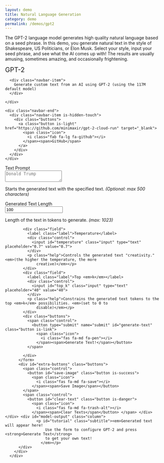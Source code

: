 ```yaml
---
layout: demo
title: Natural Language Generation
category: demo
permalink: /demos/gpt2
---
```


The GPT-2 language model generates high quality natural language based on a seed phrase. In this demo, you generate
natural text in the style of Shakespeare, US Politicians, or Elon Musk. Select your style, input your seed phrase,
and see what the AI comes up with! The results are usually amusing, sometimes amazing, and occasionally frightening. 


<style>
  html,
  body {
    height: 95% !important;
    margin: 0 !important;
  }

  footer {
    /*max-height: 5% !important;*/
    padding: 1em !important
  }

  section {
    min-height: 95% !important
  }

  .gen-box {
    background-color: #fff;
    display: block;
    padding: 1.25rem;
    color: #4a4a4a;
    font-size: 1rem;
    font-weight: 400;
    line-height: 1.25;
  }

  .gen-border {
    height: 0.25em;
    background-color: #d5d5d5;
  }

  .gen-box.warning {
    color: red;
    font-weight: 700;

  }

  .brand-text {
    display: flex;
    align-items: center;
    font-size: 1.5em
  }

  #extra-buttons {
    padding-top: 1em;
    margin-top: 1em;
    border-top: 0.5px solid #d5d5d5;
  }
</style>

<html>

<head>
  <meta charset="utf-8">
  <meta name="viewport" content="width=device-width, initial-scale=1">
  <title>AI-Generated Text with GPT-2 using Google Cloud Run</title>
  <meta name="title" content="AI-Generated Text with GPT-2 using Google Cloud Run" />
  <meta name="description" content="Generate text from OpenAI's GPT-2 model!" />



  <link rel="stylesheet" href="https://cdnjs.cloudflare.com/ajax/libs/bulma/0.7.5/css/bulma.min.css">
  <script defer src="https://use.fontawesome.com/releases/v5.3.1/js/all.js"></script>
</head>
<nav class="navbar" role="navigation" aria-label="main navigation">
  <div class="navbar-brand">
    <span class="icon is-large">
      <span class="fa-stack">
        <i class="fas fa-circle fa-stack-2x"></i>
        <i class="fas fa-robot fa-stack-1x fa-inverse"></i>
      </span>
    </span>
    <div class="brand-text is-family-code is-uppercase has-text-weight-bold">GPT-2</div>
  </div>

  <div id="navbarBasicExample" class="navbar-menu is-active">
    <div class="navbar-start">


      <div class="navbar-item">
        Generate custom text from an AI using GPT-2 (using the 117M default model)
      </div>

    </div>

    <div class="navbar-end">
      <div class="navbar-item is-hidden-touch">
        <div class="buttons">
          <a class="button is-light" href="https://github.com/minimaxir/gpt-2-cloud-run" target="_blank">
            <span class="icon">
              <i class="fab fa-lg fa-github"></i>
            </span><span>GitHub</span>
          </a>
        </div>
      </div>
    </div>
  </div>
</nav>

<body>
  <section id="main" class="section">
    <div class="container">
      <div class="columns is-variable is-5">
        <div class="column is-narrow" style="width: 250px;">
          <form id="gen-form">
            <div class="field">
              <label class="label">Text Prompt</label>
              <div class="control">
                <textarea id="prefix" class="textarea" type="text" placeholder="Donald Trump" rows="2"></textarea>
              </div>
              <p class="help">Starts the generated text with the specified text. <em>(Optional: max 500 characters)</em></p>
            </div>
            <div class="field">
              <label class="label">Generated Text Length</label>
              <div class="control">
                <input id="length" class="input" type="text" placeholder="Text input" value="100">
              </div>
              <p class="help">Length of the text in tokens to generate. <em>(max: 1023)</em></p>
            </div>

            <div class="field">
              <label class="label">Temperature</label>
              <div class="control">
                <input id="temperature" class="input" type="text" placeholder="0.7" value="0.7">
              </div>
              <p class="help">Controls the generated text "creativity." <em>(the higher the temperature, the more
                  creative)</em></p>
            </div>
            <div class="field">
              <label class="label">Top <em>k</em></label>
              <div class="control">
                <input id="top_k" class="input" type="text" placeholder="40" value="40">
              </div>
              <p class="help">Constrains the generated text tokens to the top <em>k</em> possibilities. <em>(set to 0 to
                  disable)</em></p>
            </div>
            <div class="buttons">
              <span class="control">
                <button type="submit" name="submit" id="generate-text" class="button is-link">
                  <span class="icon">
                    <i class="fas fa-md fa-pen"></i>
                  </span><span>Generate Text!</span></button>
              </span>

            </div>
          </form>
          <div id="extra-buttons" class="buttons">
            <span class="control">
              <button id="save-image" class="button is-success">
                <span class="icon">
                  <i class="fas fa-md fa-save"></i>
                </span><span>Save Image</span></button>
            </span>
            <span class="control">
              <button id="clear-text" class="button is-danger">
                <span class="icon">
                  <i class="fas fa-md fa-trash-alt"></i>
                </span><span>Clear Texts</span</button> </span> </div> </div> <div id="model-output" class="column">
                  <p id="tutorial" class="subtitle"><em>Generated text will appear here!
                      Use the form to configure GPT-2 and press <strong>Generate Text</strong>
                      to get your own text!
                    </em></p>
          </div>
        </div>
      </div>


  </section>

  <footer class="footer">
    <div class="content has-text-centered">
      <p>
        Made using <a href="https://github.com/minimaxir/gpt-2-simple" target="_blank"><strong>gpt-2-simple</strong></a>
        and <a href="https://github.com/minimaxir/gpt-2-cloud-run" target="_blank"><strong>gpt-2-cloud-run</strong></a>
        by <a href="https://minimaxir.com" target="_blank">Max Woolf</a>. Original GPT-2 model provided by <a
          href="https://openai.com" target="_blank">OpenAI</a>. This website content
        is licensed <a href="http://opensource.org/licenses/mit-license.php" target="_blank">MIT</a>.
      </p>
    </div>
  </footer>


</body>

<script src="https://code.jquery.com/jquery-3.4.1.min.js"
  integrity="sha256-CSXorXvZcTkaix6Yvo6HppcZGetbYMGWSFlBw8HfCJo=" crossorigin="anonymous">
  </script>

<script src="http://html2canvas.hertzen.com/dist/html2canvas.min.js">
</script>

<script type="text/javascript">
  $(function () {
    $('#gen-form').submit(function (e) {
      e.preventDefault();
      $.ajax({
        type: "POST",
        url: "https://gpt2-default-dstdu4u23a-uc.a.run.app",
        dataType: "json",
        data: JSON.stringify(getInputValues()),
        beforeSend: function (data) {
          $('#generate-text').addClass("is-loading");
          $('#generate-text').prop("disabled", true);
        },
        success: function (data) {
          $('#generate-text').removeClass("is-loading");
          $('#generate-text').prop("disabled", false);
          $('#tutorial').remove();
          var gentext = data.text;
          if ($("#prefix").length & $("#prefix").val() != '') {
            var pattern = new RegExp('^' + $("#prefix").val(), 'g');
            var gentext = gentext.replace(pattern, '<strong>' + $("#prefix").val() + '</strong>');
          }

          var gentext = gentext.replace(/\n\n/g, "<div><br></div>").replace(/\n/g, "<div></div>");
          var html = '<div class=\"gen-box\">' + gentext + '</div><div class="gen-border"></div>';
          $(html).appendTo('#model-output').hide().fadeIn("slow");
        },
        error: function (jqXHR, textStatus, errorThrown) {
          $('#generate-text').removeClass("is-loading");
          $('#generate-text').prop("disabled", false);
          $('#tutorial').remove();
          var html = '<div class="gen-box warning">There was an error generating the text! Please try again!</div><div class="gen-border"></div>';
          $(html).appendTo('#model-output').hide().fadeIn("slow");
        }
      });
    });
    $('#clear-text').click(function (e) {
      $('#model-output').text('')
    });

    // https://stackoverflow.com/a/51478809
    $("#save-image").click(function () {

      html2canvas(document.querySelector('#model-output')).then(function (canvas) {

        saveAs(canvas.toDataURL(), 'gen_texts.png');
      });
    });

  });

  function getInputValues() {
    var inputs = {};
    $("textarea, input").each(function () {
      inputs[$(this).attr('id')] = $(this).val();
    });
    return inputs;
  }

  // https://stackoverflow.com/a/51478809
  function saveAs(uri, filename) {

    var link = document.createElement('a');

    if (typeof link.download === 'string') {

      link.href = uri;
      link.download = filename;

      //Firefox requires the link to be in the body
      document.body.appendChild(link);

      //simulate click
      link.click();

      //remove the link when done
      document.body.removeChild(link);

    } else {

      window.open(uri);

    }
  }


</script>

</html>